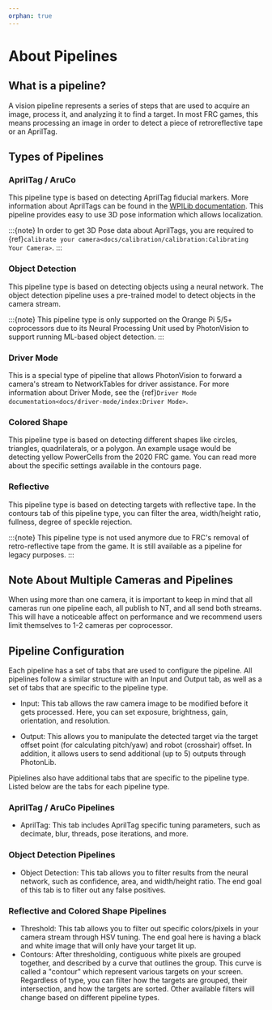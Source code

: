 ```yaml
---
orphan: true
---
```


# About Pipelines

## What is a pipeline?

A vision pipeline represents a series of steps that are used to acquire an image, process it, and analyzing it to find a target. In most FRC games, this means processing an image in order to detect a piece of retroreflective tape or an AprilTag.

## Types of Pipelines

### AprilTag / AruCo

This pipeline type is based on detecting AprilTag fiducial markers. More information about AprilTags can be found in the [WPILib documentation](https://docs.wpilib.org/en/stable/docs/software/vision-processing/apriltag/apriltag-intro.html). This pipeline provides easy to use 3D pose information which allows localization.

:::{note}
In order to get 3D Pose data about AprilTags, you are required to {ref}`calibrate your camera<docs/calibration/calibration:Calibrating Your Camera>`.
:::

### Object Detection

This pipeline type is based on detecting objects using a neural network. The object detection pipeline uses a pre-trained model to detect objects in the camera stream.

:::{note}
This pipeline type is only supported on the Orange Pi 5/5+ coprocessors due to its Neural Processing Unit used by PhotonVision to support running ML-based object detection.
:::

### Driver Mode

This is a special type of pipeline that allows PhotonVision to forward a camera's stream to NetworkTables for driver assistance. For more information about Driver Mode, see the {ref}`Driver Mode documentation<docs/driver-mode/index:Driver Mode>`.

### Colored Shape

This pipeline type is based on detecting different shapes like circles, triangles, quadrilaterals, or a polygon. An example usage would be detecting yellow PowerCells from the 2020 FRC game. You can read more about the specific settings available in the contours page.

### Reflective

This pipeline type is based on detecting targets with reflective tape. In the contours tab of this pipeline type, you can filter the area, width/height ratio, fullness, degree of speckle rejection.

:::{note}
This pipeline type is not used anymore due to FRC's removal of retro-reflective tape from the game. It is still available as a pipeline for legacy purposes.
:::

## Note About Multiple Cameras and Pipelines

When using more than one camera, it is important to keep in mind that all cameras run one pipeline each, all publish to NT, and all send both streams. This will have a noticeable affect on performance and we recommend users limit themselves to 1-2 cameras per coprocessor.

## Pipeline Configuration

Each pipeline has a set of tabs that are used to configure the pipeline. All pipelines follow a similar structure with an Input and Output tab, as well as a set of tabs that are specific to the pipeline type.

- Input: This tab allows the raw camera image to be modified before it gets processed. Here, you can set exposure, brightness, gain, orientation, and resolution.

- Output: This allows you to manipulate the detected target via the target offset point (for calculating pitch/yaw) and robot (crosshair) offset. In addition, it allows users to send additional (up to 5) outputs through PhotonLib.

Pipielines also have additional tabs that are specific to the pipeline type. Listed below are the tabs for each pipeline type.

### AprilTag / AruCo Pipelines

- AprilTag: This tab includes AprilTag specific tuning parameters, such as decimate, blur, threads, pose iterations, and more.

### Object Detection Pipelines

- Object Detection: This tab allows you to filter results from the neural network, such as confidence, area, and width/height ratio. The end goal of this tab is to filter out any false positives.

### Reflective and Colored Shape Pipelines

- Threshold: This tab allows you to filter out specific colors/pixels in your camera stream through HSV tuning. The end goal here is having a black and white image that will only have your target lit up.
- Contours: After thresholding, contiguous white pixels are grouped together, and described by a curve that outlines the group. This curve is called a "contour" which represent various targets on your screen. Regardless of type, you can filter how the targets are grouped, their intersection, and how the targets are sorted. Other available filters will change based on different pipeline types.

